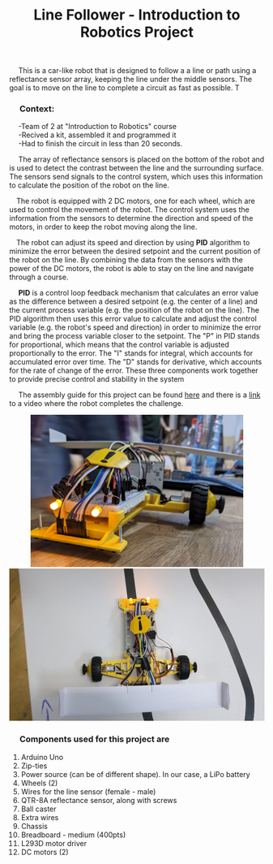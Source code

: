 <body>
<h1 align="center">Line Follower - Introduction to Robotics Project</h1>
 <br>

 <p>&emsp;   This is a car-like robot that is designed to follow a a line or path using a reflectance sensor array, keeping the line under the middle sensors. The goal is to move on the line to complete a circuit as fast as possible. T</p>
<h3>&emsp; Context:</h3>
<p>&emsp; -Team of 2 at "Introduction to Robotics" course 
<br>
&emsp; -Recived a kit, assembled it and programmed it 
<br>
&emsp; -Had to finish the circuit in less than 20 seconds.</p>
 
  <p>&emsp; The array of reflectance sensors is placed on the bottom of the robot and is used to detect the contrast between the line and the surrounding surface. The sensors send signals to the control system, which uses this information to calculate the position of the robot on the line.</p>
 
 <p>&emsp;The robot is equipped with 2 DC motors, one for each wheel, which are used to control the movement of the robot. The control system uses the information from the sensors to determine the direction and speed of the motors, in order to keep the robot moving along the line.</p>
 
 <p>&emsp;The robot can adjust its speed and direction by using <b>PID</b> algorithm to minimize the error between the desired setpoint and the current position of the robot on the line. By combining the data from the sensors with the power of the DC motors, the robot is able to stay on the line and navigate through a course.</p>
 
 <p>&emsp; <b>PID</b> is a control loop feedback mechanism that calculates an error value as the difference between a desired setpoint (e.g. the center of a line) and the current process variable (e.g. the position of the robot on the line). The PID algorithm then uses this error value to calculate and adjust the control variable (e.g. the robot's speed and direction) in order to minimize the error and bring the process variable closer to the setpoint. The "P" in PID stands for proportional, which means that the control variable is adjusted proportionally to the error. The "I" stands for integral, which accounts for accumulated error over time. The "D" stands for derivative, which accounts for the rate of change of the error. These three components work together to provide precise control and stability in the system</p>
 
   <p>&emsp; The assembly guide for this project can be found <a href="assets/Line Follower Assembly Guide (2022 - 2023) v1.04.pdf" class="image fit" >here</a> and there is a <a href=https://youtu.be/BGlGArzXqzE>link</a> to a video where the robot completes the challenge.</p>

 <p align="center">
  <img src="assets/PXL_20230114_181719265.jpg" alt="Game Components" height="300">
  <img src="assets/PXL_20230114_181116515_exported_4007.jpg" alt="Alaala" height="300">
 </p>
 
 <h3>&emsp; Components used for this project are</h3>
 <ol>
  <li>Arduino Uno</li>   
  <li>Zip-ties  </li>
  <li>Power source (can be of different shape). In our case, a LiPo battery  </li>
  <li>Wheels (2)  </li>
  <li>Wires for the line sensor (female - male)  </li>
  <li>QTR-8A reflectance sensor, along with screws  </li>
  <li>Ball caster  </li>
  <li>Extra wires  </li>
  <li>Chassis  </li>
  <li>Breadboard - medium (400pts)  </li>
  <li>L293D motor driver  </li>
  <li>DC motors (2)</li>
 </ol>



</body>
